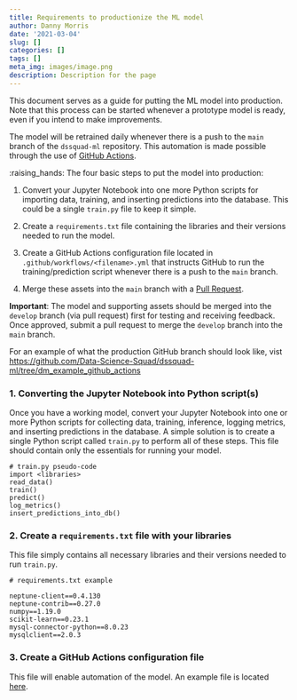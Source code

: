 ```yaml
---
title: Requirements to productionize the ML model
author: Danny Morris
date: '2021-03-04'
slug: []
categories: []
tags: []
meta_img: images/image.png
description: Description for the page
---
```


This document serves as a guide for putting the ML model into production. Note that this process can be started whenever a prototype model is ready, even if you intend to make improvements.

The model will be retrained daily whenever there is a push to the `main` branch of the `dssquad-ml` repository. This automation is made possible through the use of [GitHub Actions](https://dssquad-wiki.netlify.app/blog/2021-02-23-github-actions/).

:raising_hands: The four basic steps to put the model into production:

1. Convert your Jupyter Notebook into one more Python scripts for importing data, training, and inserting predictions into the database. This could be a single `train.py` file to keep it simple.

2. Create a `requirements.txt` file containing the libraries and their versions needed to run the model.

3. Create a GitHub Actions configuration file located in `.github/workflows/<filename>.yml` that instructs GitHub to run the training/prediction script whenever there is a push to the `main` branch.

4. Merge these assets into the `main` branch with a [Pull Request](https://dssquad-wiki.netlify.app/blog/2021-02-20-pull-requests/).

**Important**: The model and supporting assets should be merged into the `develop` branch (via pull request) first for testing and receiving feedback. Once approved, submit a pull request to merge the `develop` branch into the `main` branch.

For an example of what the production GitHub branch should look like, vist https://github.com/Data-Science-Squad/dssquad-ml/tree/dm_example_github_actions

### 1. Converting the Jupyter Notebook into Python script(s)

Once you have a working model, convert your Jupyter Notebook into one or more Python scripts for collecting data, training, inference, logging metrics, and inserting predictions in the database. A simple solution is to create a single Python script called `train.py` to perform all of these steps. This file should contain only the essentials for running your model.

```
# train.py pseudo-code
import <libraries>
read_data()
train()
predict()
log_metrics()
insert_predictions_into_db()
```

### 2. Create a `requirements.txt` file with your libraries

This file simply contains all necessary libraries and their versions needed to run `train.py`.

```
# requirements.txt example

neptune-client==0.4.130
neptune-contrib==0.27.0
numpy==1.19.0
scikit-learn==0.23.1
mysql-connector-python==8.0.23   
mysqlclient==2.0.3
```

### 3. Create a GitHub Actions configuration file

This file will enable automation of the model. An example file is located [here](https://github.com/Data-Science-Squad/dssquad-ml/blob/dm_example_github_actions/.github/workflows/train_and_predict.yml).

